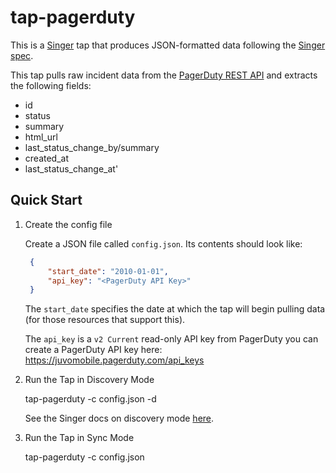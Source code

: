 # tap-pagerduty

This is a [Singer](https://singer.io) tap that produces JSON-formatted data
following the [Singer
spec](https://github.com/singer-io/getting-started/blob/master/SPEC.md).

This tap pulls raw incident data from the [PagerDuty REST API](https://v2.developer.pagerduty.com/v2/page/api-reference#!/Incidents/get_incidents) and extracts the
following fields:

- id
- status
- summary
- html_url
- last_status_change_by/summary
- created_at
- last_status_change_at'


## Quick Start

1. Create the config file

   Create a JSON file called `config.json`. Its contents should look like:

   ```json
    {
        "start_date": "2010-01-01",
        "api_key": "<PagerDuty API Key>"
    }
    ```

   The `start_date` specifies the date at which the tap will begin pulling data
   (for those resources that support this).

   The `api_key` is a `v2 Current` read-only API key from PagerDuty you can
   create a PagerDuty API key here: https://juvomobile.pagerduty.com/api_keys

2. Run the Tap in Discovery Mode

    tap-pagerduty -c config.json -d

   See the Singer docs on discovery mode
   [here](https://github.com/singer-io/getting-started/blob/master/BEST_PRACTICES.md#discover-mode-and-connection-checks).

3. Run the Tap in Sync Mode

    tap-pagerduty -c config.json